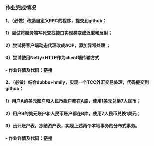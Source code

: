 ### 作业完成情况
#### 1、（必做）改造自定义RPC的程序，提交到github：
####    1）尝试将服务端写死查找接口实现类变成泛型和反射；
####    2）尝试将客户端动态代理改成AOP，添加异常处理 ；
####    3）尝试使用Netty+HTTP作为client端传输方式
####    - 作业详情及代码：[链接](https://github.com/wenhui5628/JAVA-000/tree/main/Week_09/rpc01)



#### 2、（必做）结合dubbo+hmily，实现一个TCC外汇交易处理，代码提交到github： 
####    1）用户A的美元账户和人民币账户都在A库，使用1美元兑换7人民币；   
####    2）用户B的美元账户和人民币账户都在B库，使用7人民币兑换1美元；   
####    3）设计账户表，冻结资产表，实现上述两个本地事务的分布式事务。
####    - 作业详情及代码：[链接](https://github.com/wenhui5628/JAVA-000/tree/main/Week_09/hmily-tcc-exchange-parent)
